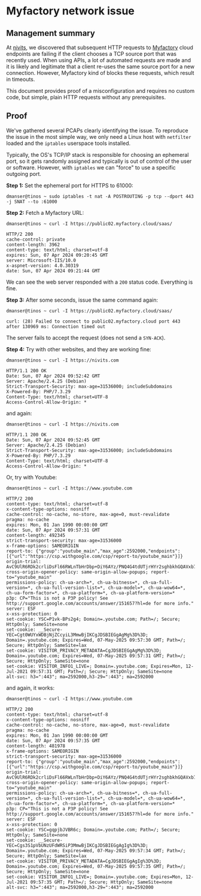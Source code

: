 # Myfactory network issue
## Management summary
At [nivits](https://nivits.com), we discovered that subsequent HTTP requests to [Myfactory](https://myfactory.ch) cloud endpoints are failing if the client chooses a TCP source port that was recently used. When using APIs, a lot of automated requests are made and it is likely and legitimate that a client re-uses the same source port for a new connection. However, Myfactory kind of blocks these requests, which result in timeouts.

This document provides proof of a misconfiguration and requires no custom code, but simple, plain HTTP requests without any prerequisites.

## Proof
We've gathered several PCAPs clearly identifying the issue. To reproduce the issue in the most simple way, we only need a Linux host with `netfilter` loaded and the `iptables` userspace tools installed.

Typically, the OS's TCP/IP stack is responsible for choosing an ephemeral port, so it gets randomly assigned and typically is out of control of the user or software. However, with `iptables` we can "force" to use a specific outgoing port.

**Step 1:**
Set the ephemeral port for HTTPS to 61000:

```
dmanser@tinos ~ sudo iptables -t nat -A POSTROUTING -p tcp --dport 443 -j SNAT --to :61000
```

**Step 2:**
Fetch a Myfactory URL:

```
dmanser@tinos ~ curl -I https://public02.myfactory.cloud/saas/

HTTP/2 200
cache-control: private
content-length: 3962
content-type: text/html; charset=utf-8
expires: Sun, 07 Apr 2024 09:20:45 GMT
server: Microsoft-IIS/10.0
x-aspnet-version: 4.0.30319
date: Sun, 07 Apr 2024 09:21:44 GMT
```

We can see the web server responded with a `200` status code. Everything is fine.

**Step 3:**
After some seconds, issue the same command again:

```
dmanser@tinos ~ curl -I https://public02.myfactory.cloud/saas/

curl: (28) Failed to connect to public02.myfactory.cloud port 443 after 130969 ms: Connection timed out
```

The server fails to accept the request (does not send a `SYN-ACK`).

**Step 4:**
Try with other websites, and they are working fine:

```
dmanser@tinos ~ curl -I https://nivits.com

HTTP/1.1 200 OK
Date: Sun, 07 Apr 2024 09:52:42 GMT
Server: Apache/2.4.25 (Debian)
Strict-Transport-Security: max-age=31536000; includeSubdomains
X-Powered-By: PHP/7.3.29
Content-Type: text/html; charset=UTF-8
Access-Control-Allow-Origin: *
```

and again:

```
dmanser@tinos ~ curl -I https://nivits.com

HTTP/1.1 200 OK
Date: Sun, 07 Apr 2024 09:52:45 GMT
Server: Apache/2.4.25 (Debian)
Strict-Transport-Security: max-age=31536000; includeSubdomains
X-Powered-By: PHP/7.3.29
Content-Type: text/html; charset=UTF-8
Access-Control-Allow-Origin: *
```

Or, try with Youtube:

```
dmanser@tinos ~ curl -I https://www.youtube.com

HTTP/2 200
content-type: text/html; charset=utf-8
x-content-type-options: nosniff
cache-control: no-cache, no-store, max-age=0, must-revalidate
pragma: no-cache
expires: Mon, 01 Jan 1990 00:00:00 GMT
date: Sun, 07 Apr 2024 09:57:31 GMT
content-length: 492345
strict-transport-security: max-age=31536000
x-frame-options: SAMEORIGIN
report-to: {"group":"youtube_main","max_age":2592000,"endpoints":[{"url":"https://csp.withgoogle.com/csp/report-to/youtube_main"}]}
origin-trial: AvC9UlR6RDk2crliDsFl66RWLnTbHrDbp+DiY6AYz/PNQ4G4tdUTjrHYr2sghbkhGQAVxb7jaPTHpEVBz0uzQwkAAAB4eyJvcmlnaW4iOiJodHRwczovL3lvdXR1YmUuY29tOjQ0MyIsImZlYXR1cmUiOiJXZWJWaWV3WFJlcXVlc3RlZFdpdGhEZXByZWNhdGlvbiIsImV4cGlyeSI6MTcxOTUzMjc5OSwiaXNTdWJkb21haW4iOnRydWV9
cross-origin-opener-policy: same-origin-allow-popups; report-to="youtube_main"
permissions-policy: ch-ua-arch=*, ch-ua-bitness=*, ch-ua-full-version=*, ch-ua-full-version-list=*, ch-ua-model=*, ch-ua-wow64=*, ch-ua-form-factor=*, ch-ua-platform=*, ch-ua-platform-version=*
p3p: CP="This is not a P3P policy! See http://support.google.com/accounts/answer/151657?hl=de for more info."
server: ESF
x-xss-protection: 0
set-cookie: YSC=P1vk-BPs2g4; Domain=.youtube.com; Path=/; Secure; HttpOnly; SameSite=none
set-cookie: __Secure-YEC=Cgt0WUYxWDBjNjZCcyiL3MmwBjIKCgJDSBIEGgAgMg%3D%3D; Domain=.youtube.com; Expires=Wed, 07-May-2025 09:57:30 GMT; Path=/; Secure; HttpOnly; SameSite=lax
set-cookie: VISITOR_PRIVACY_METADATA=CgJDSBIEGgAgMg%3D%3D; Domain=.youtube.com; Expires=Wed, 07-May-2025 09:57:31 GMT; Path=/; Secure; HttpOnly; SameSite=none
set-cookie: VISITOR_INFO1_LIVE=; Domain=.youtube.com; Expires=Mon, 12-Jul-2021 09:57:31 GMT; Path=/; Secure; HttpOnly; SameSite=none
alt-svc: h3=":443"; ma=2592000,h3-29=":443"; ma=2592000
```

and again, it works:

```
dmanser@tinos ~ curl -I https://www.youtube.com

HTTP/2 200
content-type: text/html; charset=utf-8
x-content-type-options: nosniff
cache-control: no-cache, no-store, max-age=0, must-revalidate
pragma: no-cache
expires: Mon, 01 Jan 1990 00:00:00 GMT
date: Sun, 07 Apr 2024 09:57:35 GMT
content-length: 481978
x-frame-options: SAMEORIGIN
strict-transport-security: max-age=31536000
report-to: {"group":"youtube_main","max_age":2592000,"endpoints":[{"url":"https://csp.withgoogle.com/csp/report-to/youtube_main"}]}
origin-trial: AvC9UlR6RDk2crliDsFl66RWLnTbHrDbp+DiY6AYz/PNQ4G4tdUTjrHYr2sghbkhGQAVxb7jaPTHpEVBz0uzQwkAAAB4eyJvcmlnaW4iOiJodHRwczovL3lvdXR1YmUuY29tOjQ0MyIsImZlYXR1cmUiOiJXZWJWaWV3WFJlcXVlc3RlZFdpdGhEZXByZWNhdGlvbiIsImV4cGlyeSI6MTcxOTUzMjc5OSwiaXNTdWJkb21haW4iOnRydWV9
cross-origin-opener-policy: same-origin-allow-popups; report-to="youtube_main"
permissions-policy: ch-ua-arch=*, ch-ua-bitness=*, ch-ua-full-version=*, ch-ua-full-version-list=*, ch-ua-model=*, ch-ua-wow64=*, ch-ua-form-factor=*, ch-ua-platform=*, ch-ua-platform-version=*
p3p: CP="This is not a P3P policy! See http://support.google.com/accounts/answer/151657?hl=de for more info."
server: ESF
x-xss-protection: 0
set-cookie: YSC=gqpjbJVBR6c; Domain=.youtube.com; Path=/; Secure; HttpOnly; SameSite=none
set-cookie: __Secure-YEC=Cgs3S1pVbUNzUFdWRSiP3MmwBjIKCgJDSBIEGgAgIg%3D%3D; Domain=.youtube.com; Expires=Wed, 07-May-2025 09:57:34 GMT; Path=/; Secure; HttpOnly; SameSite=lax
set-cookie: VISITOR_PRIVACY_METADATA=CgJDSBIEGgAgIg%3D%3D; Domain=.youtube.com; Expires=Wed, 07-May-2025 09:57:35 GMT; Path=/; Secure; HttpOnly; SameSite=none
set-cookie: VISITOR_INFO1_LIVE=; Domain=.youtube.com; Expires=Mon, 12-Jul-2021 09:57:35 GMT; Path=/; Secure; HttpOnly; SameSite=none
alt-svc: h3=":443"; ma=2592000,h3-29=":443"; ma=2592000
```